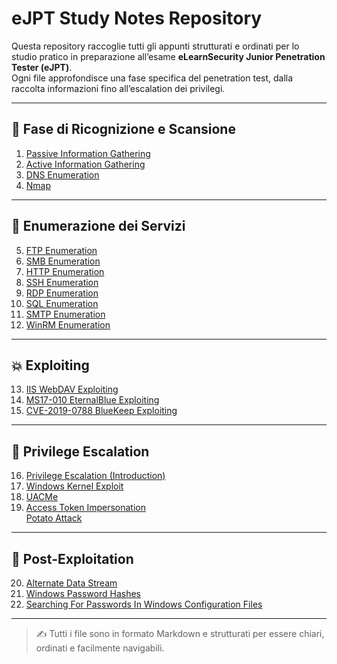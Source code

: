 # eJPT Study Notes Repository

Questa repository raccoglie tutti gli appunti strutturati e ordinati per lo studio pratico in preparazione all’esame **eLearnSecurity Junior Penetration Tester (eJPT)**.  
Ogni file approfondisce una fase specifica del penetration test, dalla raccolta informazioni fino all’escalation dei privilegi.

---

## 🧭 Fase di Ricognizione e Scansione

1. <a href="https://github.com/Gigidotexe/Penetration_Test_notes/blob/main/01.%20Passive%20Information%20Gathering.md">Passive Information Gathering</a>
2. <a href="https://github.com/Gigidotexe/Penetration_Test_notes/blob/main/02.%20Active%20Information%20Gathering.md">Active Information Gathering</a>
3. <a href="https://github.com/Gigidotexe/Penetration_Test_notes/blob/main/03.%20DNS%20Emumeration.md">DNS Enumeration</a>
4. <a href="https://github.com/Gigidotexe/Penetration_Test_notes/blob/main/04.%20Nmap.md">Nmap</a>

---

## 🧾 Enumerazione dei Servizi

5. <a href="https://github.com/Gigidotexe/Penetration_Test_notes/blob/main/05.%20FTP%20Enumeration.md">FTP Enumeration</a>
6. <a href="https://github.com/Gigidotexe/Penetration_Test_notes/blob/main/06.%20SMB%20Enumeration.md">SMB Enumeration</a>
7. <a href="https://github.com/Gigidotexe/Penetration_Test_notes/blob/main/07.%20HTTP%20Enumeration.md">HTTP Enumeration</a> 
8. <a href="https://github.com/Gigidotexe/Penetration_Test_notes/blob/main/08.%20SSH%20Enumeration.md">SSH Enumeration</a>
9. <a href="https://github.com/Gigidotexe/Penetration_Test_notes/blob/main/09.%20RDP%20Enumeration.md">RDP Enumeration</a> 
10. <a href="https://github.com/Gigidotexe/Penetration_Test_notes/blob/main/10.%20SQL%20Enumeration.md">SQL Enumeration</a> 
11. <a href="https://github.com/Gigidotexe/Penetration_Test_notes/blob/main/11.%20SMTP%20Enumeration.md">SMTP Enumeration</a> 
12. <a href="https://github.com/Gigidotexe/Penetration_Test_notes/blob/main/12.%20WinRM%20Enumeration.md">WinRM Enumeration</a>

---

## 💥 Exploiting

13. <a href="https://github.com/Gigidotexe/Penetration_Test_notes/blob/main/13.%20IIS%20WebDAV%20Exploiting.md">IIS WebDAV Exploiting</a>  
14. <a href="https://github.com/Gigidotexe/Penetration_Test_notes/blob/main/14.%20MS17-010%20EternalBlue%20Exploiting.md">MS17-010 EternalBlue Exploiting</a>  
15. <a href="https://github.com/Gigidotexe/Penetration_Test_notes/blob/main/15%20CVE-2019-0788%20BlueKeep%20Exploiting.md">CVE-2019-0788 BlueKeep Exploiting</a>

---

## 🧬 Privilege Escalation

16. <a href="https://github.com/Gigidotexe/Penetration_Test_notes/blob/main/16.%20Privilege%20Escalation%20(Introduction).md">Privilege Escalation (Introduction)</a> 
17. <a href="https://github.com/Gigidotexe/Penetration_Test_notes/blob/main/17.%20Windows%20Kernel%20Exploit.md">Windows Kernel Exploit</a> 
18. <a href="https://github.com/Gigidotexe/Penetration_Test_notes/blob/main/18.%20UACMe.md">UACMe</a>  
19. <a href="https://github.com/Gigidotexe/Penetration_Test_notes/blob/main/19a.%20Access%20Token%20Impersonation.md">Access Token Impersonation</a> <br>
<a href="https://github.com/Gigidotexe/Penetration_Test_notes/blob/main/19b.%20Potato%20Attack.md">Potato Attack</a>

---

## 🧰 Post-Exploitation

20. <a href="https://github.com/Gigidotexe/Penetration_Test_notes/blob/main/20.%20Alternate%20Data%20Stream.md">Alternate Data Stream</a> 
21. <a href="https://github.com/Gigidotexe/Penetration_Test_notes/blob/main/21.%20Windows%20Password%20Hashes.md">Windows Password Hashes</a> 
22. <a href="https://github.com/Gigidotexe/Penetration_Test_notes/blob/main/22.%20Searching%20For%20Passwords%20In%20Windows%20Configuration%20Files.md">Searching For Passwords In Windows Configuration Files</a>

---

> ✍️ Tutti i file sono in formato Markdown e strutturati per essere chiari, ordinati e facilmente navigabili.
